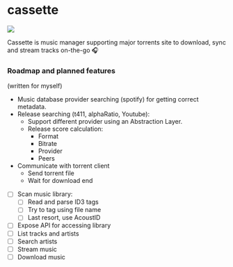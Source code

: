 # cassette

![](https://travis-ci.org/vinz243/cassette.svg?branch=master)

Cassette is music manager supporting major torrents site to download, sync and stream tracks on-the-go :headphones:

### Roadmap and planned features

(written for myself)

 - Music database provider searching (spotify) for getting correct metadata.
 - Release searching (t411, alphaRatio, Youtube):
   - Support different provider using an Abstraction Layer.
   - Release score calculation:
     - Format
     - Bitrate
     - Provider
     - Peers
 - Communicate with torrent client
   - Send torrent file
   - Wait for download end
 - [ ] Scan music library:
   - [ ] Read and parse ID3 tags
   - [ ] Try to tag using file name
   - [ ] Last resort, use AcoustID
 - [ ] Expose API for accessing library
  - [ ] List tracks and artists
  - [ ] Search artists
  - [ ] Stream music
  - [ ] Download music
